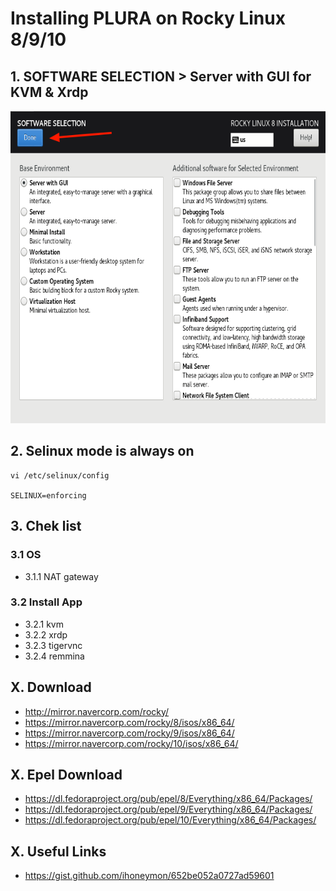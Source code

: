 # Installing PLURA on Rocky Linux 8/9/10

## 1. SOFTWARE SELECTION > Server with GUI for KVM & Xrdp

<img src="rocky8/os/images/Rocky8_Software_Selection.png" height="500">

## 2. Selinux mode is always on

    vi /etc/selinux/config
    
    SELINUX=enforcing

## 3. Chek list

### 3.1 OS

- 3.1.1 NAT gateway

### 3.2 Install App

- 3.2.1 kvm
- 3.2.2 xrdp
- 3.2.3 tigervnc
- 3.2.4 remmina

## X. Download

- http://mirror.navercorp.com/rocky/
- https://mirror.navercorp.com/rocky/8/isos/x86_64/
- https://mirror.navercorp.com/rocky/9/isos/x86_64/
- https://mirror.navercorp.com/rocky/10/isos/x86_64/

## X. Epel Download

- https://dl.fedoraproject.org/pub/epel/8/Everything/x86_64/Packages/
- https://dl.fedoraproject.org/pub/epel/9/Everything/x86_64/Packages/
- https://dl.fedoraproject.org/pub/epel/10/Everything/x86_64/Packages/


## X. Useful Links

- https://gist.github.com/ihoneymon/652be052a0727ad59601
